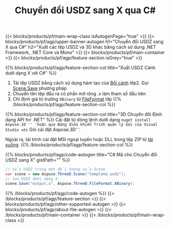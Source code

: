 ﻿---
title: Chuyển đổi USDZ sang X qua C# 
description: Chuyển đổi USDZ và các tệp 3D khác bằng cách sử dụng .NET API
url: /vi/net/conversion/usdz-to-x/
family: 3d
platformtag: net
feature: conversion
informat: USDZ
outformat: X
otherformats: HTML FBX STL DRC RVM DAE 3MF ASE 
---
{{< blocks/products/pf/main-wrap-class isAutogenPage="true" >}}
{{< blocks/products/pf/agp/upper-banner-autogen h1="Chuyển đổi USDZ sang X qua C#" h2="Xuất các tệp USDZ và 3D khác bằng cách sử dụng .NET Framework, .NET Core và Mono" >}}
{{< blocks/products/pf/main-container >}}
{{< blocks/products/pf/agp/feature-section isGrey="true" >}}

{{% blocks/products/pf/agp/feature-section-col title="Xuất USDZ Cảnh dưới dạng X với C#" %}}
1. Tải tệp USDZ bằng cách sử dụng hàm tạo của [Bối cảnh](https://apireference.aspose.com/3d/net/aspose.threed/scene) lớp2. Gọi [Scene.Save](https://apireference.aspose.com/3d/net/aspose.threed/scene/methods/save/index) phương pháp
3. Chuyển tên tệp đầu ra có phần mở rộng .x làm tham số đầu tiên
4. Chỉ định giá trị trường `XBinary` từ [FileFormat](https://apireference.aspose.com/3d/net/aspose.threed/fileformat/fields/index) lớp
{{% /blocks/products/pf/agp/feature-section-col %}}

{{% blocks/products/pf/agp/feature-section-col title="3D Chuyển đổi Định dạng API for .NET" %}}
Cài đặt từ dòng lệnh dưới dạng `` nuget install Aspose.3d '' 'hoặc qua Bảng điều khiển Trình quản lý Gói của Visual Studio với `` Gói cài đặt Aspose.3D' '.

Ngoài ra, tải trình cài đặt MSI ngoại tuyến hoặc DLL trong tệp ZIP từ [tải xuống](https://releases.aspose.com/3d/net).
{{% /blocks/products/pf/agp/feature-section-col %}}

{{% blocks/products/pf/agp/code-autogen title="C# Mã cho Chuyển đổi USDZ sang X" gistPath="" %}}
```cs
// tải USDZ trong một đối tượng của Scene 
var scene = new Aspose.ThreeD.Scene("template.usdz");
// lưu USDZ dưới dạng X 
scene.Save("output.x", Aspose.ThreeD.FileFormat.XBinary);

```
{{% /blocks/products/pf/agp/code-autogen %}}
{{< /blocks/products/pf/agp/feature-section >}}
{{< blocks/products/pf/agp/other-supported-autogen >}}
{{< blocks/products/pf/agp/about-file-autogen >}}
{{< /blocks/products/pf/main-container >}}
{{< /blocks/products/pf/main-wrap-class >}}